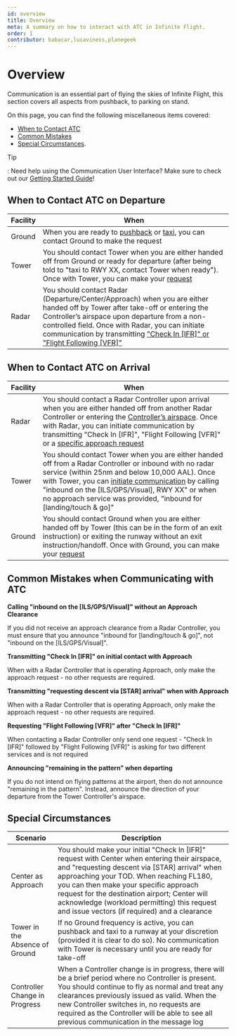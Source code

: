 ```yaml
---
id: overview
title: Overview
meta: A summary on how to interact with ATC in Infinite Flight.
order: 1
contributor: babacar,lucaviness,planegeek
---
```


# Overview

Communication is an essential part of flying the skies of Infinite Flight, this section covers all aspects from pushback, to parking on stand. 



On this page, you can find the following miscellaneous items covered:

- [When to Contact ATC](/guide/flying-guide/atc-communication/overview#when-to-contact-atc-on-departure)
- [Common Mistakes](/guide/flying-guide/atc-communication/overview#common-mistakes-when-communicating-with-atc)
- [Special Circumstances](/guide/flying-guide/atc-communication/overview#special-circumstances).



Tip

: Need help using the Communication User Interface? Make sure to check out our [Getting Started Guide](/guide/getting-started/pilot-user-interface/communication#communication)!



## When to Contact ATC on Departure



| Facility | When                                                         |
| -------- | ------------------------------------------------------------ |
| Ground   | When you are ready to [pushback](/guide/flying-guide/atc-communication/atis-pushback-and-taxi#pushback-communication-summary) or [taxi](/guide/flying-guide/atc-communication/atis-pushback-and-taxi#taxi-communication-summary), you can contact Ground to make the request |
| Tower    | You should contact Tower when you are either handed off from Ground or ready for departure (after being told to "taxi to RWY XX, contact Tower when ready"). Once with Tower, you can make your [request](/guide/flying-guide/atc-communication/take-off-and-departure#take-off-communication-summary) |
| Radar    | You should contact Radar (Departure/Center/Approach) when you are either handed off by Tower after take-off or entering the Controller’s airspace upon departure from a non-controlled field. Once with Radar, you can initiate communication by transmitting ["Check In [IFR]" or "Flight Following [VFR]"](/guide/flying-guide/atc-communication/take-off-and-departure#departure-communication-summary) |



## When to Contact ATC on Arrival



| Facility | When                                                         |
| -------- | ------------------------------------------------------------ |
| Radar    | You should contact a Radar Controller upon arrival when you are either handed off from another Radar Controller or entering the [Controller’s airspace](/guide/flying-guide/atc-communication/en-route#en-route-communication-summary). Once with Radar, you can initiate communication by transmitting "Check In [IFR]", "Flight Following [VFR]" or a [specific approach request](/guide/flying-guide/atc-communication/descent-and-approach#descent-communication-summary) |
| Tower    | You should contact Tower when you are either handed off from a Radar Controller or inbound with no radar service (within 25nm and below 10,000 AAL). Once with Tower, you can [initiate communication](/guide/flying-guide/atc-communication/landing-and-taxi-to-parking#landing-communication-summary) by calling "inbound on the [ILS/GPS/Visual], RWY XX" or when no approach service was provided, "inbound for [landing/touch & go]" |
| Ground   | You should contact Ground when you are either handed off by Tower (this can be in the form of an exit instruction) or exiting the runway without an exit instruction/handoff. Once with Ground, you can make your [request](/guide/flying-guide/atc-communication/landing-and-taxi-to-parking#taxi-to-parking-communication-summary) |



## Common Mistakes when Communicating with ATC



**Calling "inbound on the [ILS/GPS/Visual]" without an Approach Clearance**

If you did not receive an approach clearance from a Radar Controller, you must ensure that you announce "inbound for [landing/touch & go]", not "inbound on the [ILS/GPS/Visual]". 



**Transmitting "Check In [IFR]" on initial contact with Approach**

When with a Radar Controller that is operating Approach, only make the approach request - no other requests are required.



**Transmitting "requesting descent via [STAR] arrival" when with Approach**

When with a Radar Controller that is operating Approach, only make the approach request - no other requests are required.



**Requesting "Flight Following [VFR]" after "Check In [IFR]"**

When contacting a Radar Controller only send one request - "Check In [IFR]" followed by "Flight Following [VFR]" is asking for two different services and is not required



**Announcing "remaining in the pattern" when departing**

If you do not intend on flying patterns at the airport, then do not announce "remaining in the pattern". Instead, announce the direction of your departure from the Tower Controller's airspace.



## Special Circumstances



| Scenario                       | Description                                                  |
| ------------------------------ | ------------------------------------------------------------ |
| Center as Approach             | You should make your initial "Check In [IFR]" request with Center when entering their airspace, and "requesting descent via [STAR] arrival" when approaching your TOD. When reaching FL180, you can then make your specific approach request for the destination airport; Center will acknowledge (workload permitting) this request and issue vectors (if required) and a clearance |
| Tower in the Absence of Ground | If no Ground frequency is active, you can pushback and taxi to a runway at your discretion (provided it is clear to do so). No communication with Tower is necessary until you are ready for take-off |
| Controller Change in Progress  | When a Controller change is in progress, there will be a brief period where no Controller is present. You should continue to fly as normal and treat any clearances previously issued as valid. When the new Controller switches in, no requests are required as the Controller will be able to see all previous communication in the message log |